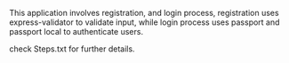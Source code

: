 This application involves registration, and login process, 
registration uses express-validator to validate input, while login process uses passport and passport local to authenticate users. 

check Steps.txt for further details. 